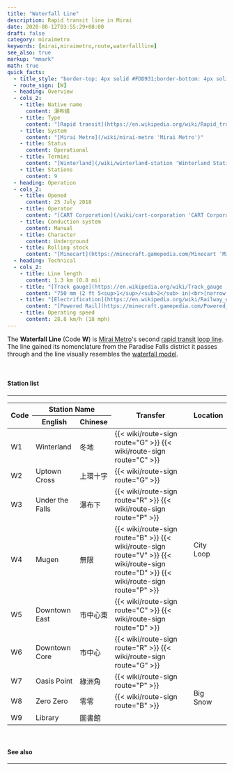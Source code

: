 ```yaml
---
title: "Waterfall Line"
description: Rapid transit line in Mirai
date: 2020-08-12T03:55:29+08:00
draft: false
category: miraimetro
keywords: [mirai,miraimetro,route,waterfallline]
see_also: true
markup: "mmark"
math: true
quick_facts:
  - title_style: "border-top: 4px solid #FDD931;border-bottom: 4px solid #FDD931;padding:2px 0;"
  - route_sign: [W]
  - heading: Overview
  - cols_2:
    - title: Native name
      content: 瀑布綫
    - title: Type
      content: "[Rapid transit](https://en.wikipedia.org/wiki/Rapid_transit 'Rapid transit')"
    - title: System
      content: "[Mirai Metro](/wiki/mirai-metro 'Mirai Metro')"
    - title: Status
      content: Operational
    - title: Termini
      content: "[Winterland](/wiki/winterland-station 'Winterland Station') (loop line)"
    - title: Stations
      content: 9
  - heading: Operation
  - cols_2:
    - title: Opened
      content: 25 July 2018
    - title: Operator
      content: "[CART Corporation](/wiki/cart-corporation 'CART Corporation')"
    - title: Conduction system
      content: Manual
    - title: Character
      content: Underground
    - title: Rolling stock
      content: "[Minecart](https://minecraft.gamepedia.com/Minecart 'Minecart')<br>(Yellow [Concrete](https://minecraft.gamepedia.com/Concrete 'Concrete'))"
  - heading: Technical
  - cols_2:
    - title: Line length
      content: 1.3 km (0.8 mi)
    - title: "[Track gauge](https://en.wikipedia.org/wiki/Track_gauge 'Track gauge')"
      content: "750 mm (2 ft ​5<sup>1</sup>/<sub>2</sub> in)<br>[narrow gauge](https://en.wikipedia.org/wiki/Narrow-gauge_railway 'Narrow-gauge railway')"
    - title: "[Electrification](https://en.wikipedia.org/wiki/Railway_electrification_system 'Railway electrification system')"
      content: "[Powered Rail](https://minecraft.gamepedia.com/Powered_Rail 'Powered Rail')"
    - title: Operating speed
      content: 28.8 km/h (18 mph)
---
```


The **Waterfall Line** (Code **W**) is [Mirai Metro](/wiki/mirai-metro "Mirai Metro")'s second [rapid transit](https://en.wikipedia.org/wiki/Rapid_transit "Rapid transit") [loop line](https://en.wikipedia.org/wiki/Circle_route "Circle route"). The line gained its nomenclature from the Paradise Falls district it passes through and the line visually resembles the [waterfall model](https://en.wikipedia.org/wiki/Waterfall_model "Waterfall model").

<br>

#### Station list

---

<div class="table-responsive">
  <table class="table table-sm table-bordered table-700 text-center">
    <thead class="thead-light">
      <tr>
        <th rowspan="2" class="align-middle">Code</th>
        <th colspan="2">Station Name</th>
        <th rowspan="2" class="align-middle">Transfer</th>
        <th rowspan="2" class="align-middle">Location</th>
      </tr>
      <tr>
        <th>English</th>
        <th>Chinese</th>
      </tr>
    </thead>
    <tbody>
      <tr>
        <td>
          <span class="station-code station-code-sm station-code-wl rounded-circle">W1<span>
        </td>
        <td>Winterland</td>
        <td>冬地</td>
        <td>
          {{< wiki/route-sign route="G" >}}
          {{< wiki/route-sign route="C" >}}
        </td>
        <td rowspan="6">City Loop</td>
      </tr>
      <tr>
        <td>
          <span class="station-code station-code-sm station-code-wl rounded-circle">W2<span>
        </td>
        <td>Uptown Cross</td>
        <td>上環十字</td>
        <td>
          {{< wiki/route-sign route="G" >}}
        </td>
      </tr>
      <tr>
        <td>
          <span class="station-code station-code-sm station-code-wl rounded-circle">W3<span>
        </td>
        <td>Under the Falls</td>
        <td>瀑布下</td>
        <td>
          {{< wiki/route-sign route="R" >}}
          {{< wiki/route-sign route="P" >}}
        </td>
      </tr>
      <tr>
        <td>
          <span class="station-code station-code-sm station-code-wl rounded-circle">W4<span>
        </td>
        <td>Mugen</td>
        <td>無限</td>
        <td>
          {{< wiki/route-sign route="B" >}}
          {{< wiki/route-sign route="V" >}}
          {{< wiki/route-sign route="D" >}}
          {{< wiki/route-sign route="P" >}}
        </td>
      </tr>
      <tr>
        <td>
          <span class="station-code station-code-sm station-code-wl rounded-circle">W5<span>
        </td>
        <td>Downtown East</td>
        <td>市中心東</td>
        <td>
          {{< wiki/route-sign route="C" >}}
          {{< wiki/route-sign route="D" >}}
        </td>
      </tr>
      <tr>
        <td>
          <span class="station-code station-code-sm station-code-wl rounded-circle">W6<span>
        </td>
        <td>Downtown Core</td>
        <td>市中心</td>
        <td>
          {{< wiki/route-sign route="R" >}}
          {{< wiki/route-sign route="G" >}}
        </td>
      </tr>
      <tr>
        <td>
          <span class="station-code station-code-sm station-code-wl rounded-circle">W7<span>
        </td>
        <td>Oasis Point</td>
        <td>綠洲角</td>
        <td>
          {{< wiki/route-sign route="P" >}}
        </td>
        <td rowspan="3">Big Snow</td>
      </tr>
      <tr>
        <td>
          <span class="station-code station-code-sm station-code-wl rounded-circle">W8<span>
        </td>
        <td>Zero Zero</td>
        <td>零零</td>
        <td>
          {{< wiki/route-sign route="B" >}}
        </td>
      </tr>
      <tr>
        <td>
          <span class="station-code station-code-sm station-code-wl rounded-circle">W9<span>
        </td>
        <td>Library</td>
        <td>圖書館</td>
        <td></td>
      </tr>
    </tbody>
  </table>
</div>

<br>

#### See also

---